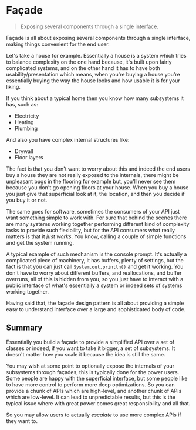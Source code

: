 # Façade

> Exposing several components through a single interface.

Façade is all about exposing several components through a single interface, making things convenient for the end user.

Let's take a house for example. Essentially a house is a system which tries to balance complexity on the one hand because, it's built upon fairly complicated systems, and on the other hand it has to have both usability/presentation which means, when you're buying a house you're essentially buying the way the house looks and how usable it is for your liking.

If you think about a typical home then you know how many subsystems it has, such as:
- Electricity
- Heating
- Plumbing

And also you have complex internal structures like:
- Drywall
- Floor layers

The fact is that you don't want to worry about this and indeed the end users buy a house they are not really exposed to the internals, there might be unpleasant bugs in the flooring for example but, you'll never see them because you don't go opening floors at your house. When you buy a house you just give that superficial look at it, the location, and then you decide if you buy it or not.

The same goes for software, sometimes the consumers of your API just want something simple to work with. For sure that behind the scenes there are many systems working together performing different kind of complexity tasks to provide such flexibility, but for the API consumers what really matters is that it _just works_. You know, calling a couple of simple functions and get the system running.

A typical example of such mechanism is the console prompt. It's actually a complicated piece of machinery, it has buffers, plenty of settings, but the fact is that you can just call `System.out.println()` and get it working. You don't have to worry about different buffers, and reallocations, and buffer overruns, all of this is hidden from you, so you just have to interact with a public interface of what's essentially a system or indeed sets of systems working together.

Having said that, the façade design pattern is all about providing a simple easy to understand interface over a large and sophisticated body of code.

## Summary

Essentially you build a façade to provide a simplified API over a set of classes or indeed, if you want to take it bigger, a set of subsystems. It doesn't matter how you scale it because the idea is still the same.

You may wish at some point to optionally expose the internals of your subsystems through façades, this is typically done for the power users. Some people are happy with the superficial interface, but some people like to have more control to perform more deep optimizations. So you can provide a chunk of APIs which are high-level, and another chunk of APIs which are low-level. It can lead to unpredictable results, but this is the typical issue where with great power comes great responsibility and all that.

So you may allow users to actually *escalate* to use more complex APIs if they want to.